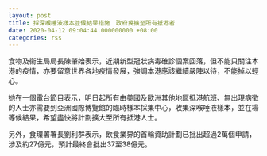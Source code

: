 ```yaml
---
layout: post
title: 採深喉唾液樣本並候結果措施　政府冀擴至所有抵港者　
date: 2020-04-12 09:04:44.000000000 +08:00
categories: rss
---
```


食物及衞生局局長陳肇始表示，近期新型冠狀病毒確診個案回落，但不能只關注本港的疫情，亦要留意世界各地疫情發展，強調本港應該繼續嚴陣以待，不能掉以輕心。

她在一個電台節目表示，明日起所有由美國及歐洲其他地區抵港航班、無出現病徵的人士亦需要到亞洲國際博覽館的臨時樣本採集中心，收集深喉唾液樣本，並在場等候結果，希望盡快將計劃擴大至所有抵港人士。

另外，食環署署長劉利群表示，飲食業界的首輪資助計劃已批出超過2萬個申請，涉及約27億元，預計最終會批出37至38億元。
